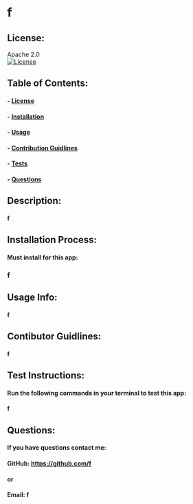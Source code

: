 
  # f

  ## License:
  Apache 2.0<br>[![License](https://img.shields.io/badge/License-Apache%202.0-blue.svg)](https://opensource.org/licenses/Apache-2.0)


  ## Table of Contents:
  #### - [License](#license)
  #### - [Installation](#installation)
  #### - [Usage](#usage)
  #### - [Contribution Guidlines](#contributors)
  #### - [Tests](#tests)
  #### - [Questions](#questions)

  ## Description:
  #### f

  ## Installation Process:
  #### Must install for this app:
  ### f

  ## Usage Info:
  #### f

  ## Contibutor Guidlines:
  #### f

  ## Test Instructions:
  #### Run the following commands in your terminal to test this app:
  #### f

  ## Questions: 
  #### If you have questions contact me:
  #### GitHub: https://github.com/f
  #### or
  #### Email: f
